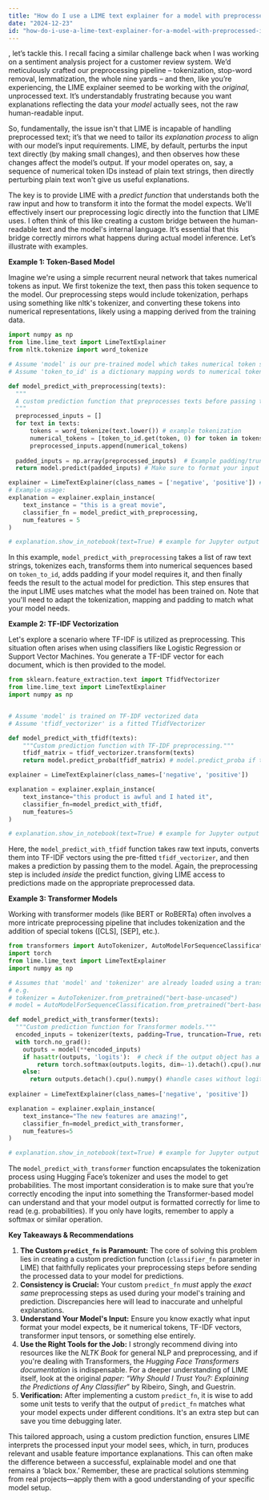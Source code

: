 ```yaml
---
title: "How do I use a LIME text explainer for a model with preprocessed input?"
date: "2024-12-23"
id: "how-do-i-use-a-lime-text-explainer-for-a-model-with-preprocessed-input"
---
```


, let’s tackle this. I recall facing a similar challenge back when I was working on a sentiment analysis project for a customer review system. We’d meticulously crafted our preprocessing pipeline – tokenization, stop-word removal, lemmatization, the whole nine yards – and then, like you’re experiencing, the LIME explainer seemed to be working with the *original*, unprocessed text. It’s understandably frustrating because you want explanations reflecting the data your *model* actually sees, not the raw human-readable input.

So, fundamentally, the issue isn't that LIME is incapable of handling preprocessed text; it’s that we need to tailor its *explanation process* to align with our model’s input requirements. LIME, by default, perturbs the input text directly (by making small changes), and then observes how these changes affect the model’s output. If your model operates on, say, a sequence of numerical token IDs instead of plain text strings, then directly perturbing plain text won't give us useful explanations.

The key is to provide LIME with a *predict function* that understands both the raw input and how to transform it into the format the model expects. We'll effectively insert our preprocessing logic directly into the function that LIME uses. I often think of this like creating a custom bridge between the human-readable text and the model's internal language. It’s essential that this bridge correctly mirrors what happens during actual model inference. Let’s illustrate with examples.

**Example 1: Token-Based Model**

Imagine we're using a simple recurrent neural network that takes numerical tokens as input. We first tokenize the text, then pass this token sequence to the model. Our preprocessing steps would include tokenization, perhaps using something like nltk's tokenizer, and converting these tokens into numerical representations, likely using a mapping derived from the training data.

```python
import numpy as np
from lime.lime_text import LimeTextExplainer
from nltk.tokenize import word_tokenize

# Assume 'model' is our pre-trained model which takes numerical token sequences as input
# Assume 'token_to_id' is a dictionary mapping words to numerical token IDs

def model_predict_with_preprocessing(texts):
  """
  A custom prediction function that preprocesses texts before passing to the model.
  """
  preprocessed_inputs = []
  for text in texts:
      tokens = word_tokenize(text.lower()) # example tokenization
      numerical_tokens = [token_to_id.get(token, 0) for token in tokens] # mapping to IDs. 0 is default if not present
      preprocessed_inputs.append(numerical_tokens)
  
  padded_inputs = np.array(preprocessed_inputs)  # Example padding/truncation - you'd need to implement a more sophisticated method based on your model input requirements
  return model.predict(padded_inputs) # Make sure to format your input into what your model expects

explainer = LimeTextExplainer(class_names = ['negative', 'positive']) # Example class labels
# Example usage:
explanation = explainer.explain_instance(
    text_instance = "this is a great movie",
    classifier_fn = model_predict_with_preprocessing,
    num_features = 5
)

# explanation.show_in_notebook(text=True) # example for Jupyter output
```

In this example, `model_predict_with_preprocessing` takes a list of raw text strings, tokenizes each, transforms them into numerical sequences based on `token_to_id`, adds padding if your model requires it, and then finally feeds the result to the actual model for prediction. This step ensures that the input LIME uses matches what the model has been trained on. Note that you'll need to adapt the tokenization, mapping and padding to match what your model needs.

**Example 2: TF-IDF Vectorization**

Let's explore a scenario where TF-IDF is utilized as preprocessing. This situation often arises when using classifiers like Logistic Regression or Support Vector Machines. You generate a TF-IDF vector for each document, which is then provided to the model.

```python
from sklearn.feature_extraction.text import TfidfVectorizer
from lime.lime_text import LimeTextExplainer
import numpy as np


# Assume 'model' is trained on TF-IDF vectorized data
# Assume 'tfidf_vectorizer' is a fitted TfidfVectorizer

def model_predict_with_tfidf(texts):
    """Custom prediction function with TF-IDF preprocessing."""
    tfidf_matrix = tfidf_vectorizer.transform(texts)
    return model.predict_proba(tfidf_matrix) # model.predict_proba if the model outputs probabilities

explainer = LimeTextExplainer(class_names=['negative', 'positive'])

explanation = explainer.explain_instance(
    text_instance="this product is awful and I hated it",
    classifier_fn=model_predict_with_tfidf,
    num_features=5
)

# explanation.show_in_notebook(text=True) # example for Jupyter output
```

Here, the `model_predict_with_tfidf` function takes raw text inputs, converts them into TF-IDF vectors using the pre-fitted `tfidf_vectorizer`, and then makes a prediction by passing them to the model. Again, the preprocessing step is included *inside* the predict function, giving LIME access to predictions made on the appropriate preprocessed data.

**Example 3: Transformer Models**

Working with transformer models (like BERT or RoBERTa) often involves a more intricate preprocessing pipeline that includes tokenization and the addition of special tokens ([CLS], [SEP], etc.).

```python
from transformers import AutoTokenizer, AutoModelForSequenceClassification
import torch
from lime.lime_text import LimeTextExplainer
import numpy as np

# Assumes that 'model' and 'tokenizer' are already loaded using a transformer library such as HuggingFace transformers
# e.g.
# tokenizer = AutoTokenizer.from_pretrained("bert-base-uncased")
# model = AutoModelForSequenceClassification.from_pretrained("bert-base-uncased", num_labels=2) # Example for binary classification

def model_predict_with_transformer(texts):
  """Custom prediction function for Transformer models."""
  encoded_inputs = tokenizer(texts, padding=True, truncation=True, return_tensors='pt')
  with torch.no_grad():
    outputs = model(**encoded_inputs)
    if hasattr(outputs, 'logits'):  # check if the output object has a logits attribute
        return torch.softmax(outputs.logits, dim=-1).detach().cpu().numpy() # output probabilities
    else:
      return outputs.detach().cpu().numpy() #handle cases without logits
  
explainer = LimeTextExplainer(class_names=['negative', 'positive'])

explanation = explainer.explain_instance(
    text_instance="The new features are amazing!",
    classifier_fn=model_predict_with_transformer,
    num_features=5
)

# explanation.show_in_notebook(text=True) # example for Jupyter output
```

The `model_predict_with_transformer` function encapsulates the tokenization process using Hugging Face’s tokenizer and uses the model to get probabilities. The most important consideration is to make sure that you’re correctly encoding the input into something the Transformer-based model can understand and that your model output is formatted correctly for lime to read (e.g. probabilities). If you only have logits, remember to apply a softmax or similar operation.

**Key Takeaways & Recommendations**

1.  **The Custom `predict_fn` is Paramount:** The core of solving this problem lies in creating a custom prediction function (`classifier_fn` parameter in LIME) that faithfully replicates your preprocessing steps before sending the processed data to your model for predictions.
2.  **Consistency is Crucial:** Your custom `predict_fn` *must* apply the *exact same* preprocessing steps as used during your model's training and prediction. Discrepancies here will lead to inaccurate and unhelpful explanations.
3.  **Understand Your Model's Input:** Ensure you know exactly what input format your model expects, be it numerical tokens, TF-IDF vectors, transformer input tensors, or something else entirely.
4.  **Use the Right Tools for the Job:** I strongly recommend diving into resources like the *NLTK Book* for general NLP and preprocessing, and if you're dealing with Transformers, the *Hugging Face Transformers documentation* is indispensable. For a deeper understanding of LIME itself, look at the original *paper: “Why Should I Trust You?: Explaining the Predictions of Any Classifier*” by Ribeiro, Singh, and Guestrin.
5.  **Verification:** After implementing a custom `predict_fn`, it is wise to add some unit tests to verify that the output of `predict_fn` matches what your model expects under different conditions. It's an extra step but can save you time debugging later.

This tailored approach, using a custom prediction function, ensures LIME interprets the processed input your model sees, which, in turn, produces relevant and usable feature importance explanations. This can often make the difference between a successful, explainable model and one that remains a ‘black box.’ Remember, these are practical solutions stemming from real projects—apply them with a good understanding of your specific model setup.
